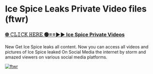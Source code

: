 # Ice Spice Leaks Private Video files (ftwr)

<h3><a href="https://mediafirerr.pages.dev?q=Ice+Spice&ref=R42" rel="nofollow">🌐 𝙲𝙻𝙸𝙲𝙺 𝙷𝙴𝚁𝙴 🟢==►► Ice Spice Private Videos</a></h3>

New Get Ice Spice leaks all content. Now you can access all videos and pictures of Ice Spice leaked On Social Media the internet by storm and amazed viewers on various social media platforms.

[![ftwr](https://github.com/user-attachments/assets/26341bd8-4b91-4a20-822e-3fd5d525dd40)](https://mediafirerr.pages.dev?q=Ice+Spice&ref=R42)

